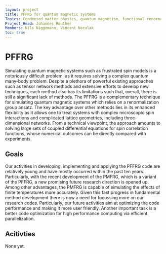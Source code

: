 ```yaml
---
layout: project
title: PFFRG for quantum magnetic systems
Topics: Condensed matter physics, quantum magnetism, functional renormalization group methods
Project_Head: Johannes Reuther
Members: Nils Niggemann, Vincent Noculak
toc: true
---
```


# PFFRG

Simulating quantum magnetic systems such as frustrated spin models is a notoriously difficult problem, as it requires solving a complex quantum many-body problem. Despite a plethora of powerful existing approaches such as tensor network methods and extensive efforts to develop new techniques, each method also has its limitations such that, overall, there is still a significant lack of methods. The PFFRG is a complementary technique for simulating quantum magnetic systems which relies on a renormalization group ansatz. The key advantage over other methods lies in its enhanced flexibility as it allows one to treat systems with complex microscopic spin interactions and complicated lattice geometries, including three-dimensional networks. From a technical viewpoint, the approach amounts to solving large sets of coupled differential equations for spin correlation functions, whose numerical outcomes can be directly compared with experiments.

## Goals

Our activities in developing, implementing and applying the PFFRG code are relatively young and have mostly occurred within the past ten years. Particularly, with the recent development of the PMFRG, which is a variant of the PFFRG, a new promising future research direction is opened up. Among other advantages, the PMFRG is capable of simulating the effects of finite temperatures more accurately. Given this fast progress in fundamental method development there is now a need for focussing more on our research codes. Particularly, our future activities aim at optimizing the code performance and making it more user friendly. Another important task is a better code optimization for high performance computing via efficient parallelization.

## Acitivties

None yet.
